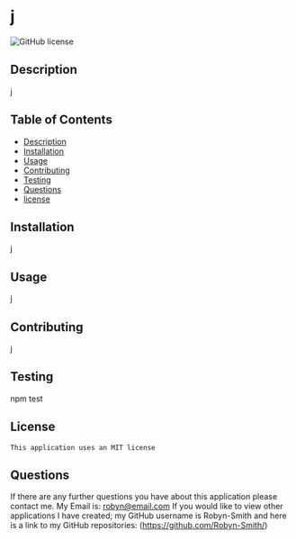 # j
![GitHub license](https://img.shields.io/badge/license-MIT-blue.svg)

  ## Description
  j

  ## Table of Contents
  + [Description](#description)
  + [Installation](#installation)
  + [Usage](#usage)
  + [Contributing](#contributing)
  + [Testing](#tests)
  + [Questions](#questions)
  + [license](#license)

  ## Installation
  j


  ## Usage
  j


  ## Contributing
  j


  ## Testing
  npm test


  ## License 
    This application uses an MIT license


  ## Questions
  If there are any further questions you have about this application please contact me. 
  My Email is: robyn@email.com
  If you would like to view other applications I have created; my GitHub username is Robyn-Smith and here is a link to my GitHub repositories: (https://github.com/Robyn-Smith/)
